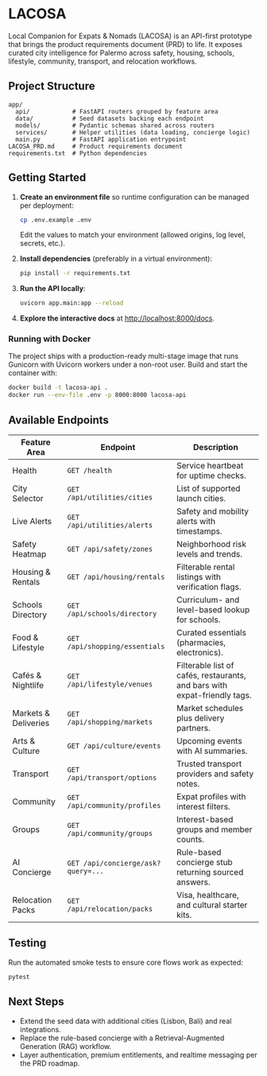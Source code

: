 # LACOSA

Local Companion for Expats & Nomads (LACOSA) is an API-first prototype that brings the product requirements document (PRD) to life. It exposes curated city intelligence for Palermo across safety, housing, schools, lifestyle, community, transport, and relocation workflows.

## Project Structure

```
app/
  api/            # FastAPI routers grouped by feature area
  data/           # Seed datasets backing each endpoint
  models/         # Pydantic schemas shared across routers
  services/       # Helper utilities (data loading, concierge logic)
  main.py         # FastAPI application entrypoint
LACOSA_PRD.md     # Product requirements document
requirements.txt  # Python dependencies
```

## Getting Started

1. **Create an environment file** so runtime configuration can be managed per deployment:
   ```bash
   cp .env.example .env
   ```
   Edit the values to match your environment (allowed origins, log level, secrets, etc.).

2. **Install dependencies** (preferably in a virtual environment):
   ```bash
   pip install -r requirements.txt
   ```
3. **Run the API locally**:
   ```bash
   uvicorn app.main:app --reload
   ```
4. **Explore the interactive docs** at [http://localhost:8000/docs](http://localhost:8000/docs).

### Running with Docker

The project ships with a production-ready multi-stage image that runs Gunicorn with
Uvicorn workers under a non-root user. Build and start the container with:

```bash
docker build -t lacosa-api .
docker run --env-file .env -p 8000:8000 lacosa-api
```

## Available Endpoints

| Feature Area | Endpoint | Description |
| --- | --- | --- |
| Health | `GET /health` | Service heartbeat for uptime checks. |
| City Selector | `GET /api/utilities/cities` | List of supported launch cities. |
| Live Alerts | `GET /api/utilities/alerts` | Safety and mobility alerts with timestamps. |
| Safety Heatmap | `GET /api/safety/zones` | Neighborhood risk levels and trends. |
| Housing & Rentals | `GET /api/housing/rentals` | Filterable rental listings with verification flags. |
| Schools Directory | `GET /api/schools/directory` | Curriculum- and level-based lookup for schools. |
| Food & Lifestyle | `GET /api/shopping/essentials` | Curated essentials (pharmacies, electronics). |
| Cafés & Nightlife | `GET /api/lifestyle/venues` | Filterable list of cafés, restaurants, and bars with expat-friendly tags. |
| Markets & Deliveries | `GET /api/shopping/markets` | Market schedules plus delivery partners. |
| Arts & Culture | `GET /api/culture/events` | Upcoming events with AI summaries. |
| Transport | `GET /api/transport/options` | Trusted transport providers and safety notes. |
| Community | `GET /api/community/profiles` | Expat profiles with interest filters. |
| Groups | `GET /api/community/groups` | Interest-based groups and member counts. |
| AI Concierge | `GET /api/concierge/ask?query=...` | Rule-based concierge stub returning sourced answers. |
| Relocation Packs | `GET /api/relocation/packs` | Visa, healthcare, and cultural starter kits. |

## Testing

Run the automated smoke tests to ensure core flows work as expected:

```bash
pytest
```

## Next Steps

- Extend the seed data with additional cities (Lisbon, Bali) and real integrations.
- Replace the rule-based concierge with a Retrieval-Augmented Generation (RAG) workflow.
- Layer authentication, premium entitlements, and realtime messaging per the PRD roadmap.
